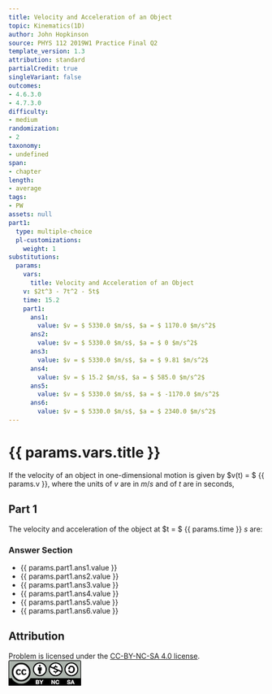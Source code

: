 ```yaml
---
title: Velocity and Acceleration of an Object
topic: Kinematics(1D)
author: John Hopkinson
source: PHYS 112 2019W1 Practice Final Q2
template_version: 1.3
attribution: standard
partialCredit: true
singleVariant: false
outcomes:
- 4.6.3.0
- 4.7.3.0
difficulty:
- medium
randomization:
- 2
taxonomy:
- undefined
span:
- chapter
length:
- average
tags:
- PW
assets: null
part1:
  type: multiple-choice
  pl-customizations:
    weight: 1
substitutions:
  params:
    vars:
      title: Velocity and Acceleration of an Object
    v: $2t^3 - 7t^2 - 5t$
    time: 15.2
    part1:
      ans1:
        value: $v = $ 5330.0 $m/s$, $a = $ 1170.0 $m/s^2$
      ans2:
        value: $v = $ 5330.0 $m/s$, $a = $ 0 $m/s^2$
      ans3:
        value: $v = $ 5330.0 $m/s$, $a = $ 9.81 $m/s^2$
      ans4:
        value: $v = $ 15.2 $m/s$, $a = $ 585.0 $m/s^2$
      ans5:
        value: $v = $ 5330.0 $m/s$, $a = $ -1170.0 $m/s^2$
      ans6:
        value: $v = $ 5330.0 $m/s$, $a = $ 2340.0 $m/s^2$
---
```

# {{ params.vars.title }}
If the velocity of an object in one-dimensional motion is given by $v(t) = $ {{ params.v }}, where the units of $v$ are in $m/s$ and of $t$ are in seconds,

## Part 1

The velocity and acceleration of the object at $t = $ {{ params.time }} $s$ are:

### Answer Section

- {{ params.part1.ans1.value }}
- {{ params.part1.ans2.value }}
- {{ params.part1.ans3.value }}
- {{ params.part1.ans4.value }}
- {{ params.part1.ans5.value }}
- {{ params.part1.ans6.value }}

## Attribution

Problem is licensed under the [CC-BY-NC-SA 4.0 license](https://creativecommons.org/licenses/by-nc-sa/4.0/).<br> ![The Creative Commons 4.0 license requiring attribution-BY, non-commercial-NC, and share-alike-SA license.](https://raw.githubusercontent.com/firasm/bits/master/by-nc-sa.png)